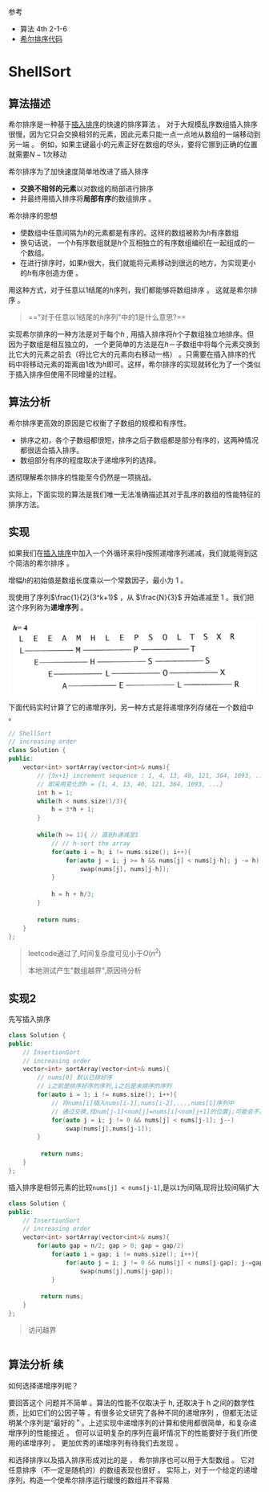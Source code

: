 参考

- 算法 4th 2-1-6
- [希尔排序代码](https://www.bilibili.com/video/BV1mt4y1Q7d4)

# ShellSort

## 算法描述

希尔排序是一种基于[插入排序](InsertionSort.md)的快速的排序算法 。
对于大规模乱序数组插入排序很慢，因为它只会交换相邻的元素，因此元素只能一点一点地从数组的一端移动到另一端 。
例如，如果主键最小的元素正好在数组的尽头，要将它挪到正确的位置就需要$N- 1$次移动

希尔排序为了加快速度简单地改进了插入排序

- **交换不相邻的元素**以对数组的局部进行排序
- 并最终用插入排序将**局部有序**的数组排序 。  

希尔排序的思想

- 使数组中任意间隔为$h$的元素都是有序的。这样的数组被称为$h$有序数组
- 换句话说， 一个$h$有序数组就是$h$个互相独立的有序数组编织在一起组成的一个数组。
- 在进行排序时，如果$h$很大，我们就能将元素移动到很远的地方，为实现更小的$h$有序创造方便 。

用这种方式，对于任意以$1$结尾的$h$序列，我们都能够将数组排序 。 这就是希尔排序 。  

> =="对于任意以$1$结尾的$h$序列"中的1是什么意思?==

实现希尔排序的一种方法是对于每个$h$ , 用插入排序将$h$个子数组独立地排序。但因为子数组是相互独立的， 一个更简单的方法是在$h$－子数组中将每个元素交换到比它大的元素之前去（将比它大的元素向右移动一格） 。只需要在插入排序的代码中将移动元素的距离由$1$改为$h$即可。这样，希尔排序的实现就转化为了一个类似于插入排序但使用不同增量的过程。

## 算法分析

希尔排序更高效的原因是它权衡了子数组的规模和有序性。

- 排序之初，各个子数组都很短，排序之后子数组都是部分有序的，这两种情况都很适合插入排序。
- 数组部分有序的程度取决于递增序列的选择。

透彻理解希尔排序的性能至今仍然是一项挑战。

实际上，下面实现的算法是我们唯一无法准确描述其对于乱序的数组的性能特征的排序方法。

## 实现

如果我们在[插入排序](InsertionSort.md)中加入一个外循环来将$h$按照递增序列递减，我们就能得到这个简洁的希尔排序 。

增幅$h$的初始值是数组长度乘以一个常数因子，最小为 1 。

现使用了序列$\frac{1}{2}(3^k+1)$ ，从 $\frac{N}{3}$ 开始递减至 1 。我们把这个序列称为**递增序列** 。

![shellsort](images/shellsort.png)

下面代码实时计算了它的递增序列，另一种方式是将递增序列存储在一个数组中 。  

```C++
// ShellSort
// increasing order
class Solution {
public:
    vector<int> sortArray(vector<int>& nums){
        // {3x+1} increment sequence : 1, 4, 13, 40, 121, 364, 1093, ...
        // 即采用变化的h = {1, 4, 13, 40, 121, 364, 1093, ...}
		int h = 1;
        while(h < nums.size()/3){
            h = 3*h + 1;
        }

        while(h >= 1){ // 直到h递减至1
            // // h-sort the array
            for(auto i = h; i != nums.size(); i++){
                for(auto j = i; j >= h && nums[j] < nums[j-h]; j -= h)
                    swap(nums[j], nums[j-h]);
            }

            h = h + h/3;
        }

        return nums;
    }
};
```

> leetcode通过了,时间复杂度可见小于$O(n^2)$
>
> 本地测试产生"数组越界",原因待分析

## 实现2

先写插入排序

```C++
class Solution {
public:
    // InsertionSort
    // increasing order
    vector<int> sortArray(vector<int>& nums){
        // nums[0] 默认已排好序
        // i之前是排序好序的序列,i之后是未排序的序列
        for(auto i = 1; i != nums.size(); i++){ 
            // 将nums[i]插入nums[i-1],nums[i-2],...,nums[1]序列中
            // 通过交换,找num[j-1]<num[j]=nums[i]<num[j+1]的位置j;可能会不止一次的交换
            for(auto j = i; j != 0 && nums[j] < nums[j-1]; j--)
                swap(nums[j],nums[j-1]);
        }
    
         return nums;
    }
};
```

插入排序是相邻元素的比较`nums[j] < nums[j-1]`,是以`1`为间隔,现将比较间隔扩大

```C++
class Solution {
public:
    // InsertionSort
    // increasing order
    vector<int> sortArray(vector<int>& nums){
		for(auto gap = n/2; gap > 0; gap = gap/2)
        	for(auto i = gap; i != nums.size(); i++){ 
        	    for(auto j = i; j != 0 && nums[j] < nums[j-gap]; j-=gap)
        	        swap(nums[j],nums[j-gap]);
        	}
    
         return nums;
    }
};
```

> 访问越界

```C++

```



## 算法分析 续

如何选择递增序列呢？

要回答这个 问题并不简单 。算法的性能不仅取决于 h, 还取决于 h 之间的数学性质，比如它们的公因子等 。有很多论文研究了各种不同的递增序列 ，但都无法证明某个序列是“最好的＂。上述实现中递增序列的计算和使用都很简单，和复杂递增序列的性能接近 。 但可以证明复杂的序列在最坏情况下的性能要好于我们所使用的递增序列 。 更加优秀的递增序列有待我们去发现 。  

和选择排序以及插入排序形成对比的是 ， 希尔排序也可以用于大型数组 。 它对任意排序（不一定是随机的）的数组表现也很好 。 实际上，对于一个给定的递增序列，构造一个使希尔排序运行缓慢的数组并不容易
